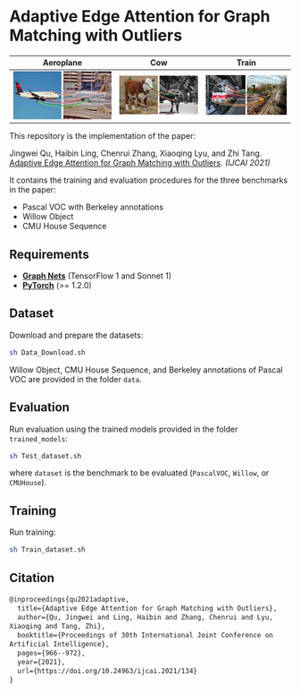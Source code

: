 # Adaptive Edge Attention for Graph Matching with Outliers

Aeroplane |  Cow  |  Train    
:-------------------------:|:-------------------------:|:-------------------------:
 ![alt text](examples/aeroplane.png "Aeroplane matching example")  |   ![alt text](examples/cow.png "Cow matching example") | ![alt text](examples/train.png "Train matching example")

This repository is the implementation of the paper: 

Jingwei Qu, Haibin Ling, Chenrui Zhang, Xiaoqing Lyu, and Zhi Tang. [Adaptive Edge Attention for Graph Matching with Outliers](https://doi.org/10.24963/ijcai.2021/134). *(IJCAI 2021)*

It contains the training and evaluation procedures for the three benchmarks in the paper:
* Pascal VOC with Berkeley annotations
* Willow Object
* CMU House Sequence

## Requirements
* **[Graph Nets](https://github.com/deepmind/graph_nets)** (TensorFlow 1 and Sonnet 1)
* **[PyTorch](https://pytorch.org/get-started/locally/)** (>= 1.2.0)

## Dataset
Download and prepare the datasets:
```bash
sh Data_Download.sh
```
Willow Object, CMU House Sequence, and Berkeley annotations of Pascal VOC are provided in the folder `data`.

## Evaluation
Run evaluation using the trained models provided in the folder `trained_models`:
```bash
sh Test_dataset.sh
```
where `dataset` is the benchmark to be evaluated (`PascalVOC`, `Willow`, or `CMUHouse`).

## Training
Run training:
```bash
sh Train_dataset.sh
```

## Citation
```text
@inproceedings{qu2021adaptive,
  title={Adaptive Edge Attention for Graph Matching with Outliers},
  author={Qu, Jingwei and Ling, Haibin and Zhang, Chenrui and Lyu, Xiaoqing and Tang, Zhi},
  booktitle={Proceedings of 30th International Joint Conference on Artificial Intelligence},
  pages={966--972},
  year={2021},
  url={https://doi.org/10.24963/ijcai.2021/134}
}
```
